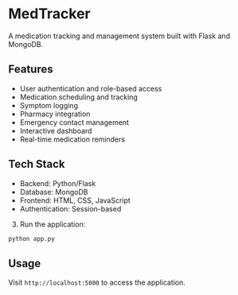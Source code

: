 # MedTracker

A medication tracking and management system built with Flask and MongoDB.

## Features

- User authentication and role-based access
- Medication scheduling and tracking
- Symptom logging
- Pharmacy integration
- Emergency contact management
- Interactive dashboard
- Real-time medication reminders

## Tech Stack

- Backend: Python/Flask
- Database: MongoDB
- Frontend: HTML, CSS, JavaScript
- Authentication: Session-based

3. Run the application:
```bash
python app.py
```

## Usage

Visit `http://localhost:5000` to access the application.
